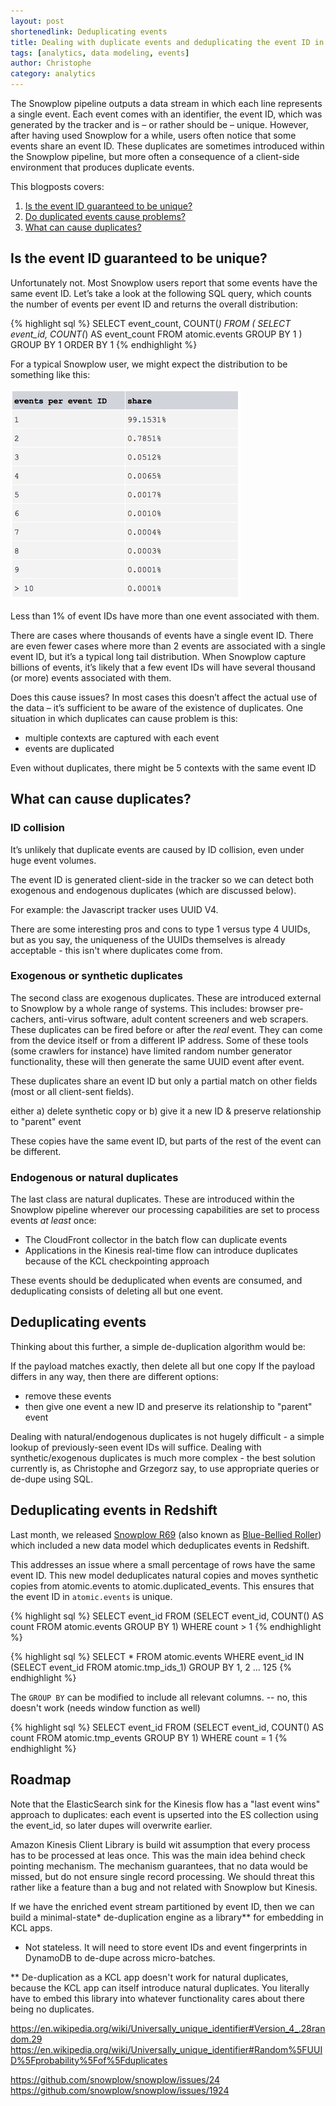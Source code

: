 ```yaml
---
layout: post
shortenedlink: Deduplicating events
title: Dealing with duplicate events and deduplicating the event ID in Redshift
tags: [analytics, data modeling, events]
author: Christophe
category: analytics
---
```


The Snowplow pipeline outputs a data stream in which each line represents a single event. Each event comes with an identifier, the event ID, which was generated by the tracker and is – or rather should be – unique. However, after having used Snowplow for a while, users often notice that some events share an event ID. These duplicates are sometimes introduced within the Snowplow pipeline, but more often a consequence of a client-side environment that produces duplicate events.

This blogposts covers:

1. [Is the event ID guaranteed to be unique?](/blog/2015/07/24/)
2. [Do duplicated events cause problems?](/blog/2015/07/24/)
3. [What can cause duplicates?](/blog/2015/07/24/)

<!--more-->

## Is the event ID guaranteed to be unique?

Unfortunately not. Most Snowplow users report that some events have the same event ID. Let’s take a look at the following SQL query, which counts the number of events per event ID and returns the overall distribution:

{% highlight sql %}
SELECT
  event_count,
  COUNT(*)
FROM (
  SELECT
    event_id,
    COUNT(*) AS event_count
    FROM atomic.events
  GROUP BY 1
)
GROUP BY 1
ORDER BY 1
{% endhighlight %}

For a typical Snowplow user, we might expect the distribution to be something like this:

<img src="/assets/img/blog/2015/08/duplicate-events.png" width="368px">

Less than 1% of event IDs have more than one event associated with them.

There are cases where thousands of events have a single event ID. There are even fewer cases where more than 2 events are associated with a single event ID, but it’s a typical long tail distribution. When Snowplow capture billions of events, it’s likely that a few event IDs will have several thousand (or more) events associated with them.

Does this cause issues? In most cases this doesn’t affect the actual use of the data – it’s sufficient to be aware of the existence of duplicates. One situation in which duplicates can cause problem is this:

- multiple contexts are captured with each event
- events are duplicated

Even without duplicates, there might be 5 contexts with the same event ID

## What can cause duplicates?

### ID collision



It’s unlikely that duplicate events are caused by ID collision, even under huge event volumes.

The event ID is generated client-side in the tracker so we can detect both exogenous and endogenous duplicates (which are discussed below).

For example: the Javascript tracker uses UUID V4.

There are some interesting pros and cons to type 1 versus type 4 UUIDs, but as you say, the uniqueness of the UUIDs themselves is already acceptable - this isn't where duplicates come from.


### Exogenous or synthetic duplicates

The second class are exogenous duplicates. These are introduced external to Snowplow by a whole range of systems. This includes: browser pre-cachers, anti-virus software, adult content screeners and web scrapers. These duplicates can be fired before or after the *real* event. They can come from the device itself or from a different IP address. Some of these tools (some crawlers for instance) have limited random number generator functionality, these will then generate the same UUID event after event.

These duplicates share an event ID but only a partial match on other fields (most or all client-sent fields).

either a) delete synthetic copy or b) give it a new ID & preserve relationship to "parent" event

These copies have the same event ID, but parts of the rest of the event can be different.

### Endogenous or natural duplicates

The last class are natural duplicates. These are introduced within the Snowplow pipeline wherever our processing capabilities are set to process events *at least* once:

- The CloudFront collector in the batch flow can duplicate events
- Applications in the Kinesis real-time flow can introduce duplicates because of the KCL checkpointing approach

These events should be deduplicated when events are consumed, and deduplicating consists of deleting all but one event.

## Deduplicating events



Thinking about this further, a simple de-duplication algorithm would be:

If the payload matches exactly, then delete all but one copy
If the payload differs in any way, then there are different options:

- remove these events
- then give one event a new ID and preserve its relationship to "parent" event

Dealing with natural/endogenous duplicates is not hugely difficult - a simple lookup of previously-seen event IDs will suffice. Dealing with synthetic/exogenous duplicates is much more complex - the best solution currently is, as Christophe and Grzegorz say, to use appropriate queries or de-dupe using SQL.

## Deduplicating events in Redshift

Last month, we released [Snowplow R69][r69] (also known as [Blue-Bellied Roller][r69]) which included a new data model which deduplicates events in Redshift.

This addresses an issue where a small percentage of rows have the same event ID. This new model deduplicates natural copies and moves synthetic copies from atomic.events to atomic.duplicated_events. This ensures that the event ID in `atomic.events` is unique.

{% highlight sql %}
SELECT
  event_id
FROM (SELECT event_id, COUNT() AS count FROM atomic.events GROUP BY 1)
WHERE count > 1
{% endhighlight %}

{% highlight sql %}
SELECT * FROM atomic.events
WHERE event_id IN (SELECT event_id FROM atomic.tmp_ids_1)
GROUP BY 1, 2 ... 125
{% endhighlight %}

The `GROUP BY` can be modified to include all relevant columns. -- no, this doesn't work (needs window function as well)

{% highlight sql %}
SELECT
  event_id
FROM (SELECT event_id, COUNT() AS count FROM atomic.tmp_events GROUP BY 1)
WHERE count = 1
{% endhighlight %}

## Roadmap

Note that the ElasticSearch sink for the Kinesis flow has a "last event wins" approach to duplicates: each event is upserted into the ES collection using the event_id, so later dupes will overwrite earlier.

Amazon Kinesis Client Library is build wit assumption that every process has to be processed at leas once. This was the main idea behind check pointing mechanism. The mechanism guarantees, that no data would be missed, but do not ensure single record processing. We should threat this rather like a feature than a bug and not related with Snowplow but Kinesis.

If we have the enriched event stream partitioned by event ID, then we can build a minimal-state* de-duplication engine as a library** for embedding in KCL apps.

* Not stateless. It will need to store event IDs and event fingerprints in DynamoDB to de-dupe across micro-batches.

** De-duplication as a KCL app doesn't work for natural duplicates, because the KCL app can itself introduce natural duplicates. You literally have to embed this library into whatever functionality cares about there being no duplicates.


https://en.wikipedia.org/wiki/Universally_unique_identifier#Version_4_.28random.29
https://en.wikipedia.org/wiki/Universally_unique_identifier#Random%5FUUID%5Fprobability%5Fof%5Fduplicates

[r69]: http://snowplowanalytics.com/blog/2015/07/24/snowplow-r69-blue-bellied-roller-released/
[deduplicate]: https://github.com/snowplow/snowplow/tree/master/5-data-modeling/sql-runner/redshift/sql/deduplicate

https://github.com/snowplow/snowplow/issues/24
https://github.com/snowplow/snowplow/issues/1924
